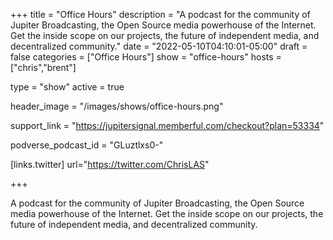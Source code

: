 +++
title = "Office Hours"
description = "A podcast for the community of Jupiter Broadcasting, the Open Source media powerhouse of the Internet. Get the inside scope on our projects, the future of independent media, and decentralized community."
date = "2022-05-10T04:10:01-05:00"
draft = false
categories = ["Office Hours"]
show = "office-hours"
hosts = ["chris","brent"]

type = "show"
active = true

header_image = "/images/shows/office-hours.png"

support_link = "https://jupitersignal.memberful.com/checkout?plan=53334"

podverse_podcast_id = "GLuztlxs0-"

[links.twitter]
  url="https://twitter.com/ChrisLAS"

+++

A podcast for the community of Jupiter Broadcasting, the Open Source media powerhouse of the Internet. Get the inside scope on our projects, the future of independent media, and decentralized community.